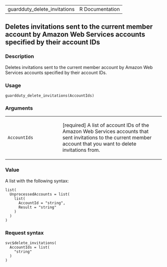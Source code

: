 <table style="width: 100%;">
<tbody>
<tr class="odd">
<td>guardduty_delete_invitations</td>
<td style="text-align: right;">R Documentation</td>
</tr>
</tbody>
</table>

## Deletes invitations sent to the current member account by Amazon Web Services accounts specified by their account IDs

### Description

Deletes invitations sent to the current member account by Amazon Web
Services accounts specified by their account IDs.

### Usage

    guardduty_delete_invitations(AccountIds)

### Arguments

<table>
<colgroup>
<col style="width: 35%" />
<col style="width: 65%" />
</colgroup>
<tbody>
<tr class="odd">
<td><code
id="guardduty_delete_invitations_:_AccountIds">AccountIds</code></td>
<td><p>[required] A list of account IDs of the Amazon Web Services
accounts that sent invitations to the current member account that you
want to delete invitations from.</p></td>
</tr>
</tbody>
</table>

### Value

A list with the following syntax:

    list(
      UnprocessedAccounts = list(
        list(
          AccountId = "string",
          Result = "string"
        )
      )
    )

### Request syntax

    svc$delete_invitations(
      AccountIds = list(
        "string"
      )
    )
